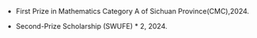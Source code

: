 - First Prize in Mathematics Category A of Sichuan Province(CMC),2024.

- Second-Prize Scholarship (SWUFE) * 2, 2024.
